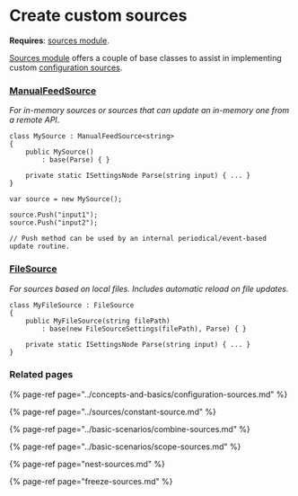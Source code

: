 # Create custom sources

**Requires**: [sources module](../modules/sources.md).

[Sources module](../modules/sources.md) offers a couple of base classes to assist in implementing custom [configuration sources](../concepts-and-basics/configuration-sources.md).

### [**ManualFeedSource**](https://github.com/vostok/configuration.sources/blob/master/Vostok.Configuration.Sources/Manual/ManualFeedSourceOfT.cs)

_For in-memory sources or sources that can update an in-memory one from a remote API_.

```text
class MySource : ManualFeedSource<string>
{
    public MySource()
        : base(Parse) { }

    private static ISettingsNode Parse(string input) { ... }
}

var source = new MySource();

source.Push("input1");
source.Push("input2");

// Push method can be used by an internal periodical/event-based update routine.
```

### [FileSource](https://github.com/vostok/configuration.sources/blob/master/Vostok.Configuration.Sources/File/FileSource.cs)

_For sources based on local files. Includes automatic reload on file updates._

```text
class MyFileSource : FileSource
{
    public MyFileSource(string filePath)
        : base(new FileSourceSettings(filePath), Parse) { }
        
    private static ISettingsNode Parse(string input) { ... }
}
```

### Related pages

{% page-ref page="../concepts-and-basics/configuration-sources.md" %}

{% page-ref page="../sources/constant-source.md" %}

{% page-ref page="../basic-scenarios/combine-sources.md" %}

{% page-ref page="../basic-scenarios/scope-sources.md" %}

{% page-ref page="nest-sources.md" %}

{% page-ref page="freeze-sources.md" %}

